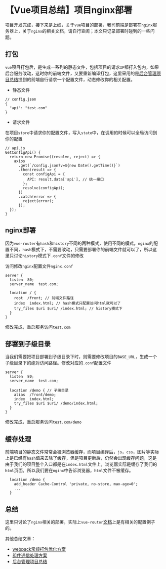 # 【Vue项目总结】项目nginx部署

项目开发完成，接下来是上线，关于`vue`项目的部署，我司前端是部署在`nginx`服务器上，关于`nginx`的相关文档，请自行查阅；本文只记录部署时碰到的一些问题。

## 打包

`vue`项目打包后，是生成一系列的静态文件，包括项目的请求`IP`都打入包内，如果后台服务改动，这时你的前端文件，又要重新编译打包，这里采用的是[后台管理项目总结](https://juejin.im/post/5cedfea96fb9a07ef06f761e#heading-0)提到的前端自行请求一个配置文件，动态修改你的相关配置。

* 静态文件

```
// config.json
{
  "api": "test.com"
}
```

* 请求文件

在项目`store`中请求你的配置文件，写入`state`中，在调用的时候可以全局访问到你的配置

```
// api.js
GetConfigApi() {
  return new Promise((resolve, reject) => {
    axios
      .get(`/config.json?v=${new Date().getTime()}`)
      .then(result => {
        const configApi = {
          API: result.data['api'], // 统一接口
        };
        resolve(configApi);
      })
      .catch(error => {
        reject(error);
      });
  });
}
```

## nginx部署

因为`vue-router`有`hash`和`history`不同的两种模式，使用不同的模式，`nginx`的配置不同，`hash`模式下，不需要改动，只需要部署你的前端文件就可以了，所以这里只讨论`history`模式下`.conf`文件的修改

访问修改`nginx`配置文件`nginx.conf`

```
server {
  listen  80;
  server_name  test.com;

  location / {
    root  /front; // 前端文件路径
    index  index.html; // hash模式只配置访问html就可以了
    try_files $uri $uri/ /index.html; // history模式下
  }
}
```

修改完成，重启服务访问`test.com`

## 部署到子级目录

当我们需要把项目部署到子级目录下时，则需要修改项目的`BASE_URL`，生成一个子级目录下的绝对访问路径。修改对应的`.conf`配置文件

```
server {
  listen  80;
  server_name  test.com;

  location /demo { // 子级目录
    alias  /front/demo;
    index  index.html;
    try_files $uri $uri/ /demo/index.html; 
  }
}
```

修改完成，重启服务访问`test.com/demo`

## 缓存处理

前端项目的静态文件常常会被浏览器缓存，而项目编译后，`js`，`css`，图片等实际上是已经有`hash`值来去除了缓存，但是项目更新后，仍然会出现缓存问题，这是由于我们的项目整个入口都是在`index.html`文件上，浏览器实际是缓存了我们的`html`页面，所以我们要在`nginx`中告诉浏览器，`html`文件不被缓存。

```
  location /demo {
    add_header Cache-Control 'private, no-store, max-age=0';
    ...
  }
```

## 总结

这里只讨论了`nginx`相关的部署，实际上`vue-router`[文档](https://router.vuejs.org/zh/guide/essentials/history-mode.html#%E5%90%8E%E7%AB%AF%E9%85%8D%E7%BD%AE%E4%BE%8B%E5%AD%90)上是有相关的配置例子的。

其他总结文章：

- [webpack常规打包优化方案](/Note/webpack/webpack.md)
- [组件通信处理方案](/Note/vue/props.md)
- [后台管理项目总结](/Note/vue/http.md)




